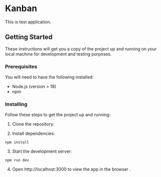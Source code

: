 # Kanban

This is test  application.

## Getting Started

These instructions will get you a copy of the project up and running on your local machine for development and testing purposes.

### Prerequisites

You will need to have the following installed:

- Node.js (version > 18)
- npm

### Installing

Follow these steps to get the project up and running:

1. Clone the repository:


2. Install dependencies:

```
npm install
```

3. Start the development server:

```
npm run dev
```

4. Open http://localhost:3000 to view the app in the browser .






